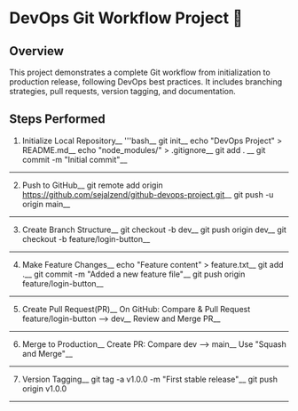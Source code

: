 # DevOps Git Workflow Project :rocket:

## Overview

This project demonstrates a complete Git workflow from initialization to production release, following DevOps best practices. It includes branching strategies, pull requests, version tagging, and documentation.

## Steps Performed

1. Initialize Local Repository__
'''bash__
git init__
echo "DevOps Project" > README.md__
echo "node_modules/" > .gitignore__
git add . __
git commit -m "Initial commit"__
---
2. Push to GitHub__
git remote add origin https://github.com/sejalzend/github-devops-project.git__
git push -u origin main__
---
3. Create Branch Structure__
git checkout -b dev__
git push origin dev__
git checkout -b feature/login-button__
---
4. Make Feature Changes__
echo "Feature content" > feature.txt__
git add .__
git commit -m "Added a new feature file"__
git push origin feature/login-button__
---
5. Create Pull Request(PR)__
On GitHub: Compare & Pull Request feature/login-button --> dev__
Review and Merge PR__
---
6. Merge to Production__
Create PR: Compare dev --> main__
Use "Squash and Merge"__
---
7. Version Tagging__
git tag -a v1.0.0 -m "First stable release"__
git push origin v1.0.0
---


